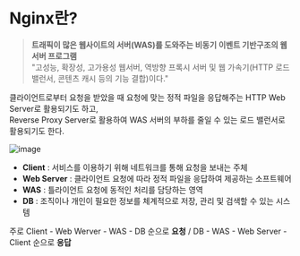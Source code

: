 # Nginx란?
> **트래픽이 많은 웹사이트의 서버(WAS)를 도와주는 비동기 이벤트 기반구조의 웹 서버 프로그램**  
  "고성능, 확장성, 고가용성 웹서버, 역방향 프록시 서버 및 웹 가속기(HTTP 로드밸런서, 콘텐츠 캐시 등의 기능 결합)이다."  

클라이언트로부터 요청을 받았을 때 요청에 맞는 정적 파일을 응답해주는 HTTP Web Server로 활용되기도 하고,  
Reverse Proxy Server로 활용하여 WAS 서버의 부하를 줄일 수 있는 로드 밸런서로 활용되기도 한다.

![image](https://github.com/user-attachments/assets/b6b4ff04-e0bd-4d0d-b86d-b7f09f131aaa)
- **Client** : 서비스를 이용하기 위해 네트워크를 통해 요청을 보내는 주체
- **Web Server** : 클라이언트 요청에 따라 정적 파일을 응답하여 제공하는 소프트웨어
- **WAS** : 틀라이언트 요청에 동적인 처리를 담당하는 영역
- **DB** : 조직이나 개인이 필요한 정보를 체계적으로 저장, 관리 및 검색할 수 있는 시스템

주로 Client - Web Werver - WAS - DB 순으로 **요청** / DB - WAS - Web Server - Client 순으로 **응답**

